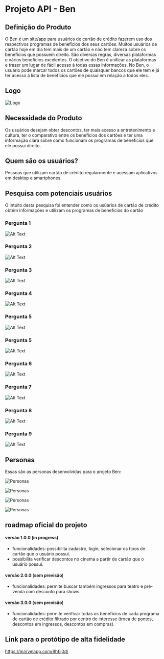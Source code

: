 # Projeto API - Ben

## Definição do Produto
O Ben é um site/app para usuários de cartão de crédito fazerem uso dos respectivos programas de benefícios dos seus cartões. Muitos usuários de cartão hoje em dia tem mais de um cartão e não tem clareza sobre os benefícios que possuem direito. São diversas regras, diversas plataformas e vários benefícios excelentes. O objetivo do Ben é unificar as plataformas e trazer um lugar de fácil acesso à todas essas informações. 
No Ben, o usuário pode marcar todos os cartões de quaisquer bancos que ele tem e já ter acesso à lista de benefícios que ele possui em relação a todos eles. 

## Logo
![Logo](src/assets/img/logo-certinho.png)

## Necessidade do Produto
Os usuários desejam obter descontos, ter mais acesso a entretenimento e cultura, ter o comparativo entre os benefícios dos cartões e ter uma informação clara sobre como funcionam os programas de benefícios que ele possui direito. 

## Quem são os usuários?
Pessoas que utilizam cartão de crédito regularmente e acessam aplicativos em desktop e smartphones.

## Pesquisa com potenciais usuários 
O intuito desta pesquisa foi entender como os usúarios de cartão de crédito obtém informações e utilizam os programas de benefícios do cartão

### Pergunta 1
![Alt Text](src/assets/img/Q1.jpg)

### Pergunta 2
![Alt Text](src/assets/img/Q2.jpg)

### Pergunta 3
![Alt Text](src/assets/img/Q3.jpg)

### Pergunta 4
![Alt Text](src/assets/img/Q4.jpg)

### Pergunta 5
![Alt Text](src/assets/img/Q5.jpg)

### Pergunta 5
![Alt Text](src/assets/img/Q5.jpg)

### Pergunta 6
![Alt Text](src/assets/img/Q6.jpg)

### Pergunta 7
![Alt Text](src/assets/img/Q7.jpg)

### Pergunta 8
![Alt Text](src/assets/img/Q8.jpg)

### Pergunta 9
![Alt Text](src/assets/img/Q9.jpg)

## Personas
Essas são as personas desenvolvidas para o projeto Ben: 

![Personas](src/assets/img/persona1.jpg)

![Personas](src/assets/img/persona2.jpg)

![Personas](src/assets/img/persona3.jpg)

![Personas](src/assets/img/persona4.jpg)

## roadmap oficial do projeto

#### versão 1.0.0 (in progress)
- funcionalidades: possibilita cadastro, login, selecionar os tipos de cartão que o usuário possui.
- possibilita verificar descontos no cinema a partir de cartão que o usuário possui.

#### versão 2.0.0 (sem previsão)
- funcionalidades: permite buscar também ingressos para teatro e pré-venda com desconto para shows.

#### versão 3.0.0 (sem previsão)
- funcionalidades: permite verificar todas os benefícios de cada programa de cartão de crédito filtrado por centro de interesse (troca de pontos, descontos em ingressos, descontos em compras).

## Link para o protótipo de alta fidelidade

https://marvelapp.com/8hfij0d/